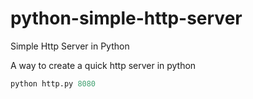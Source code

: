 python-simple-http-server
=========================

Simple Http Server in Python


A way to create a quick http server in python


```python
python http.py 8080

```